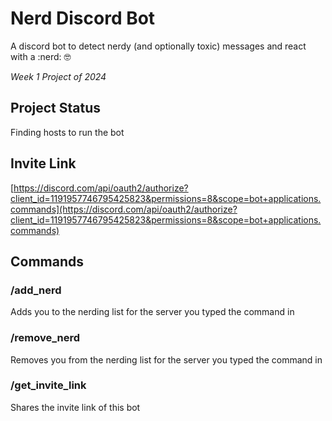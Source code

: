 # Nerd Discord Bot
A discord bot to detect nerdy (and optionally toxic) messages and react with a :nerd: 🤓

*Week 1 Project of 2024*

## Project Status
Finding hosts to run the bot

## Invite Link
[https://discord.com/api/oauth2/authorize?client_id=1191957746795425823&permissions=8&scope=bot+applications.commands](https://discord.com/api/oauth2/authorize?client_id=1191957746795425823&permissions=8&scope=bot+applications.commands)

## Commands
### /add_nerd
Adds you to the nerding list for the server you typed the command in

### /remove_nerd
Removes you from the nerding list for the server you typed the command in

### /get_invite_link
Shares the invite link of this bot